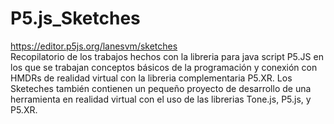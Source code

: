 # P5.js_Sketches
https://editor.p5js.org/lanesvm/sketches <br>
Recopilatorio de los trabajos hechos con la libreria para java script P5.JS en los que se trabajan conceptos básicos de la programación y conexión con HMDRs de realidad virtual con la libreria complementaria P5.XR.
Los Sketeches también contienen un pequeño proyecto de desarrollo de una herramienta en realidad virtual con el uso de las librerias Tone.js, P5.js, y P5.XR.
